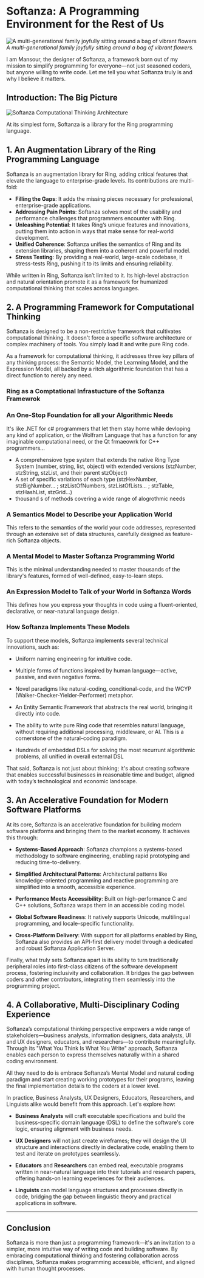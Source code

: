 # Softanza: A Programming Environment for the Rest of Us  
![A multi-generational family joyfully sitting around a bag of vibrant flowers](../images/stz-programming-for-the-rest-of-us.jpg)  
*A multi-generational family joyfully sitting around a bag of vibrant flowers.*

I am Mansour, the designer of Softanza, a framework born out of my mission to simplify programming for everyone—not just seasoned coders, but anyone willing to write code. Let me tell you what Softanza truly is and why I believe it matters.

## Introduction: The Big Picture

![Softanza Computational Thinking Architecture](../images/stz-computational-thinking-architecture.jpg)

At its simplest form, Softanza is a library for the Ring programming language.

## 1. An Augmentation Library of the Ring Programming Language

Softanza is an augmentation library for Ring, adding critical features that elevate the language to enterprise-grade levels. Its contributions are multi-fold:

- **Filling the Gaps**: It adds the missing pieces necessary for professional, enterprise-grade applications.
- **Addressing Pain Points**: Softanza solves most of the usability and performance challenges that programmers encounter with Ring.
- **Unleashing Potential**: It takes Ring’s unique features and innovations, putting them into action in ways that make sense for real-world development.
- **Unified Coherence**: Softanza unifies the semantics of Ring and its extension libraries, shaping them into a coherent and powerful model.
- **Stress Testing**: By providing a real-world, large-scale codebase, it stress-tests Ring, pushing it to its limits and ensuring reliability.

While written in Ring, Softanza isn’t limited to it. Its high-level abstraction and natural orientation promote it as a framework for humanized computational thinking that scales across languages.

## 2. A Programming Framework for Computational Thinking

Softanza is designed to be a non-restrictive framework that cultivates computational thinking. It doesn't force a specific software architecture or complex machinery of tools. You simply load it and write pure Ring code.

As a framework for computational thinking, it addresses three key pillars of any thinking process: the Semantic Model, the Learnning Model, and the Expression Model, all backed by a ritch algorithmic foundation that has a direct function to nerely any need.


### Ring as a Comptational Infrastucture of the Softanza Framewrok

### An One-Stop Foundation for all your Algorithmic Needs

It's like .NET for c# programmers that let them stay home while devloping any kind of application, or the Wolfram Language that has a function for any imaginable computational need, or the Qt frmaeowrk for C++ programmers...

- A comprehensiove type system that extends the native Ring Type System (number, string, list, object) with extended versions (stzNumber, stzString, stzList, and their parent stzObject)
- A set of specific variations of each type (stzHexNumber, stzBigNumber... ; stzListOfNumbers, stzListOfLists... ; stzTable, stzHashList, stzGrid...)
- thousand s of methods covering a wide range of alogrothmic needs

### A Semantics Model to Describe your Application World

This refers to the semantics of the world your code addresses, represented through an extensive set of data structures, carefully designed as feature-rich Softanza objects.

### A Mental Model to Master Softanza Programming World

This is the minimal understanding needed to master thousands of the library's features, formed of well-defined, easy-to-learn steps.

### An Expression Model to Talk of your World in Softanza Words

This defines how you express your thoughts in code using a fluent-oriented, declarative, or near-natural language design.

### How Softanza Implements These Models

To support these models, Softanza implements several technical innovations, such as:

- Uniform naming engineering for intuitive code.

- Multiple forms of functions inspired by human language—active, passive, and even negative forms.

- Novel paradigms like natural-coding, conditional-code, and the WCYP (Walker-Checker-Yielder-Performer) metaphor.

- An Entity Semantic Framework that abstracts the real world, bringing it directly into code.

- The ability to write pure Ring code that resembles natural language, without requiring additional processing, middleware, or AI. This is a cornerstone of the natural-coding paradigm.

- Hundreds of embedded DSLs for solving the most recurrunt algorithmic problems, all unified in overall external DSL

That said, Softanza is not just about thinking; it's about creating software that enables successful businesses in reasonable time and budget, aligned with today’s technological and economic landscape.

## 3. An Accelerative Foundation for Modern Software Platforms

At its core, Softanza is an accelerative foundation for building modern software platforms and bringing them to the market economy. It achieves this through:

- **Systems-Based Approach**: Softanza champions a systems-based methodology to software engineering, enabling rapid prototyping and reducing time-to-delivery.

- **Simplified Architectural Patterns**: Architectural patterns like knowledge-oriented programming and reactive programming are simplified into a smooth, accessible experience.

- **Performance Meets Accessibility**: Built on high-performance C and C++ solutions, Softanza wraps them in an accessible coding model.

- **Global Software Readiness**: It natively supports Unicode, multilingual programming, and locale-specific functionality.

- **Cross-Platform Delivery**: With support for all platforms enabled by Ring, Softanza also provides an API-first delivery model through a dedicated and robust Softanza Application Server.

Finally, what truly sets Softanza apart is its ability to turn traditionally peripheral roles into first-class citizens of the software development process, fostering inclusivity and collaboration. It bridges the gap between coders and other contributors, integrating them seamlessly into the programming project.

## 4. A Collaborative, Multi-Disciplinary Coding Experience

Softanza’s computational thinking perspective empowers a wide range of stakeholders—business analysts, information designers, data analysts, UI and UX designers, educators, and researchers—to contribute meaningfully. Through its "What You Think Is What You Write" approach, Softanza enables each person to express themselves naturally within a shared coding environment.

All they need to do is embrace Softanza’s Mental Model and natural coding paradigm and start creating working prototypes for their programs, leaving the final implementation details to the coders at a lower level.

In practice, Business Analysts, UX Designers, Educators, Researchers, and Linguists alike would benefit from this approach. Let's explore how: 

- **Business Analysts** will craft executable specifications and build the business-specific domain language (DSL) to define the software's core logic, ensuring alignment with business needs.
  
- **UX Designers** will not just create wireframes; they will design the UI structure and interactions directly in declarative code, enabling them to test and iterate on prototypes seamlessly.

- **Educators** and **Researchers** can embed real, executable programs written in near-natural language into their tutorials and research papers, offering hands-on learning experiences for their audiences.

- **Linguists** can model language structures and processes directly in code, bridging the gap between linguistic theory and practical applications in software. 

---

## Conclusion

Softanza is more than just a programming framework—it's an invitation to a simpler, more intuitive way of writing code and building software. By embracing computational thinking and fostering collaboration across disciplines, Softanza makes programming accessible, efficient, and aligned with human thought processes.